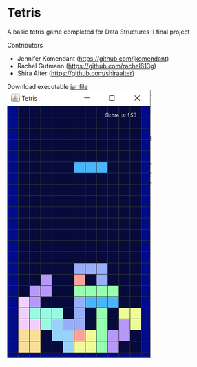 # Tetris

A basic tetris game completed for Data Structures II final project

Contributors
* Jennifer Komendant (https://github.com/jkomendant)
* Rachel Gutmann (https://github.com/rachel613g)
* Shira Alter (https://github.com/shiraalter)

Download executable [jar file](build/libs/Tetris_Game-1.0-SNAPSHOT.jar)
![Alt](screenshots/tetris_screenshot.PNG)


